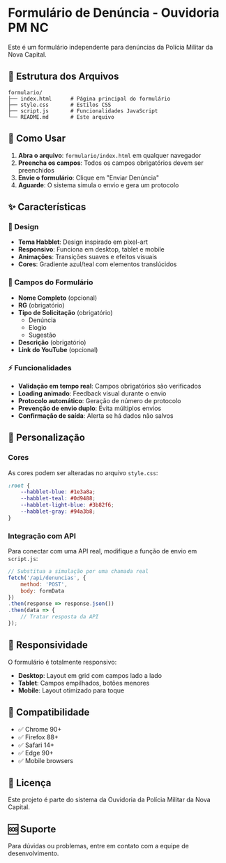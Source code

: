 # Formulário de Denúncia - Ouvidoria PM NC

Este é um formulário independente para denúncias da Polícia Militar da Nova Capital.

## 📁 Estrutura dos Arquivos

```
formulario/
├── index.html      # Página principal do formulário
├── style.css       # Estilos CSS
├── script.js       # Funcionalidades JavaScript
└── README.md       # Este arquivo
```

## 🚀 Como Usar

1. **Abra o arquivo**: `formulario/index.html` em qualquer navegador
2. **Preencha os campos**: Todos os campos obrigatórios devem ser preenchidos
3. **Envie o formulário**: Clique em "Enviar Denúncia"
4. **Aguarde**: O sistema simula o envio e gera um protocolo

## ✨ Características

### 🎨 Design
- **Tema Habblet**: Design inspirado em pixel-art
- **Responsivo**: Funciona em desktop, tablet e mobile
- **Animações**: Transições suaves e efeitos visuais
- **Cores**: Gradiente azul/teal com elementos translúcidos

### 📝 Campos do Formulário
- **Nome Completo** (opcional)
- **RG** (obrigatório)
- **Tipo de Solicitação** (obrigatório)
  - Denúncia
  - Elogio
  - Sugestão
- **Descrição** (obrigatório)
- **Link do YouTube** (opcional)

### ⚡ Funcionalidades
- **Validação em tempo real**: Campos obrigatórios são verificados
- **Loading animado**: Feedback visual durante o envio
- **Protocolo automático**: Geração de número de protocolo
- **Prevenção de envio duplo**: Evita múltiplos envios
- **Confirmação de saída**: Alerta se há dados não salvos

## 🔧 Personalização

### Cores
As cores podem ser alteradas no arquivo `style.css`:
```css
:root {
    --habblet-blue: #1e3a8a;
    --habblet-teal: #0d9488;
    --habblet-light-blue: #3b82f6;
    --habblet-gray: #94a3b8;
}
```

### Integração com API
Para conectar com uma API real, modifique a função de envio em `script.js`:
```javascript
// Substitua a simulação por uma chamada real
fetch('/api/denuncias', {
    method: 'POST',
    body: formData
})
.then(response => response.json())
.then(data => {
    // Tratar resposta da API
});
```

## 📱 Responsividade

O formulário é totalmente responsivo:
- **Desktop**: Layout em grid com campos lado a lado
- **Tablet**: Campos empilhados, botões menores
- **Mobile**: Layout otimizado para toque

## 🎯 Compatibilidade

- ✅ Chrome 90+
- ✅ Firefox 88+
- ✅ Safari 14+
- ✅ Edge 90+
- ✅ Mobile browsers

## 📄 Licença

Este projeto é parte do sistema da Ouvidoria da Polícia Militar da Nova Capital.

## 🆘 Suporte

Para dúvidas ou problemas, entre em contato com a equipe de desenvolvimento. 